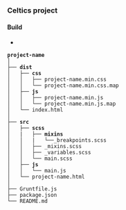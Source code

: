 ### Celtics project

#### Build

* 

<pre><code><strong>project-name</strong>
│
├── <strong>dist</strong>
│   ├── <strong>css</strong>
│   │   ├── project-name.min.css
│   │   └── project-name.min.css.map
│   ├── <strong>js</strong>
│   │   ├── project-name.min.js
│   │   └── project-name.min.js.map
│   └── index.html
│
├── <strong>src</strong>
│   ├── <strong>scss</strong>
│   |   ├── <strong>mixins</strong>
│   │   |   └──_breakpoints.scss
│   │   ├── _mixins.scss
│   │   ├── _variables.scss
│   │   └── main.scss
│   ├── <strong>js</strong>
│   │   └── main.js
│   └── project-name.html
│ 
├── Gruntfile.js
├── package.json
└── README.md

</code></pre>
